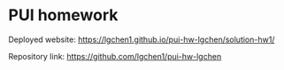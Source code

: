 # PUI homework

Deployed website: https://lgchen1.github.io/pui-hw-lgchen/solution-hw1/


Repository link: https://github.com/lgchen1/pui-hw-lgchen
